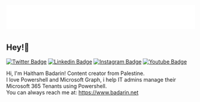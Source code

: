 <h1 align="center">
  <img src="https://github.com/hhbadarin/MSgraph/blob/main/name.svg" alt="Haitham Badarin" />
</h1>

## Hey!👋
[![Twitter Badge](https://img.shields.io/badge/-Twitter-00acee?style=flat-square&logo=Twitter&logoColor=white)](https://twitter.com/hhbadarin)
[![Linkedin Badge](https://img.shields.io/badge/-LinkedIn-0e76a8?style=flat-square&logo=Linkedin&logoColor=white)](https://linkedin.com/in/hhbadarin)
[![Instagram Badge](https://img.shields.io/badge/-Instagram-e4405f?style=flat-square&logo=Instagram&logoColor=white)](https://instagram.com/hhbadarin/)
[![Youtube Badge](https://img.shields.io/youtube/channel/subscribers/UCB7RG_c1VhfUTFq0_Vw1Pjg)](https://Youtube.com/hhbadarin/)


Hi, I'm Haitham Badarin! Content creator from Palestine.<br>
I love Powershell and Microsoft Graph, i help IT admins manage their Microsoft 365 Tenants using Powershell.<br>
You can always reach me at: https://www.badarin.net
